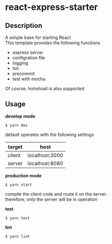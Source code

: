 # react-express-starter

## Description
A simple base for starting React </br>
This template provides the following functions
- express server
- configration file
- logging
- lint
- precommit
- test with mocha

Of course, hotreload is also supported

## Usage
**develop mode**
```
$ yarn dev
```

default operates with the following settings

| target | host |
|--------|------|
| client | localhost:3000 |
| server | localhost:8080 |

**production mode**
```
$ yarn start
```
compile the client code and route it on the server.</br>
therefore, only the server will be in operation

**test**
```
$ yarn test
```

**lint**
```
$ yarn lint
```
